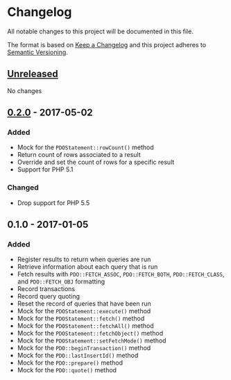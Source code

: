 # Changelog
All notable changes to this project will be documented in this file.

The format is based on [Keep a Changelog](http://keepachangelog.com/)
and this project adheres to [Semantic Versioning](http://semver.org/).

## [Unreleased]
No changes

## [0.2.0] - 2017-05-02
### Added
- Mock for the `PDOStatement::rowCount()` method
- Return count of rows associated to a result
- Override and set the count of rows for a specific result
- Support for PHP 5.1

### Changed
- Drop support for PHP 5.5

## 0.1.0 - 2017-01-05
### Added
- Register results to return when queries are run
- Retrieve information about each query that is run
- Fetch results with `PDO::FETCH_ASSOC`, `PDO::FETCH_BOTH`, `PDO::FETCH_CLASS`,
    and `PDO::FETCH_OBJ` formatting
- Record transactions
- Record query quoting
- Reset the record of queries that have been run
- Mock for the `PDOStatement::execute()` method
- Mock for the `PDOStatement::fetch()` method
- Mock for the `PDOStatement::fetchAll()` method
- Mock for the `PDOStatement::fetchObject()` method
- Mock for the `PDOStatement::setFetchMode()` method
- Mock for the `PDO::beginTransaction()` method
- Mock for the `PDO::lastInsertId()` method
- Mock for the `PDO::prepare()` method
- Mock for the `PDO::quote()` method

[Unreleased]: https://github.com/stratedge/wye/compare/v0.2.0...HEAD
[0.2.0]: https://github.com/stratedge/wye/compare/v0.1.0...v0.2.0
